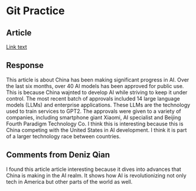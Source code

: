 # Git Practice
## Article
[Link text](https://www.reuters.com/technology/china-approves-over-40-ai-models-public-use-past-six-months-2024-01-29/)

## Response
This article is about China has been making significant progress in AI. Over the last six months, over 40 AI models has been approved for public use. This is because China wajnted to develop AI while striving to keep it under control. The most recent batch of approvals included 14 large language models (LLMs) and enterprise applications. These LLMs are the technology used to train services to GPT2. The approvals were given to a variety of companies, including smartphone giant Xiaomi, AI specialist and Beijing Fourth Paradigm Technology Co. I think this is interesting because this is China competing with the United States in AI development. I think it is part of a larger technology race between countries.

## Comments from Deniz Qian
I found this article article interesting because it dives into advances that China is making in the AI realm. It shows how AI is revolutionizing not only tech in America but other parts of the world as well. 